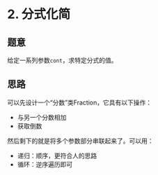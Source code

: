 # 2. 分式化简

## 题意

给定一系列参数`cont`，求特定分式的值。

## 思路

可以先设计一个“分数”类Fraction，它具有以下操作：

- 与另一个分数相加
- 获取倒数

然后剩下的就是将多个参数部分串联起来了。可以用：

- 递归：顺序，更符合人的思路
- 循环：逆序遍历即可

